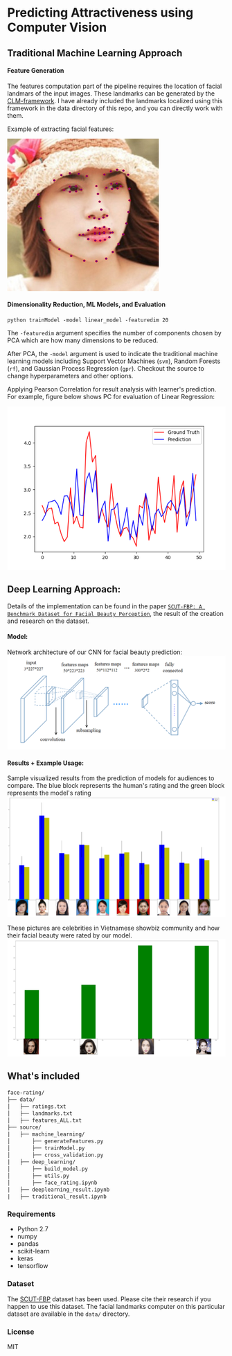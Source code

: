 # Predicting Attractiveness using Computer Vision

## Traditional Machine Learning Approach   

#### Feature Generation
The features computation part of the pipeline requires the location of facial landmars of the input images. These landmarks can be generated by the [CLM-framework](https://github.com/TadasBaltrusaitis/CLM-framework). I have already included the landmarks localized using this framework in the data directory of this repo, and you can directly work with them. 

Example of extracting facial features: 

![](/visuals/out_det_0.jpg)

#### Dimensionality Reduction, ML Models, and Evaluation 

```shell
python trainModel -model linear_model -featuredim 20
```

The `-featuredim` argument specifies the number of components chosen by PCA which are how many dimensions to be reduced. 

After PCA, the `-model` argument is used to indicate the traditional machine learning models including Support Vector Machines (`svm`), Random Forests (`rf`), and Gaussian Process Regression (`gpr`). Checkout the source to change hyperparameters and other options. 

Applying Pearson Correlation for result analysis with learner's prediction. For example, figure below shows PC for evaluation of Linear Regression: 

![](visuals/Figure_1.png)


## Deep Learning Approach:

Details of the implementation can be found in the paper [`SCUT-FBP: A Benchmark Dataset for Facial Beauty Perception`](https://arxiv.org/pdf/1511.02459.pdf), the result of the creation and research on the dataset. 

#### Model:
Network architecture of our CNN for facial beauty prediction:
![](/visuals/Selection_022.png)

#### Results + Example Usage:

Sample visualized results from the prediction of models for audiences to compare. The blue block represents the human's rating and the green block represents the model's rating 
![](/visuals/Selection_023.png)


These pictures are celebrities in Vietnamese showbiz community and how their facial beauty were rated by our model. 
![](/visuals/Selection_025.png)


## What's included

```
face-rating/
├── data/
│   ├── ratings.txt
│   ├── landmarks.txt
│   ├── features_ALL.txt
├── source/
|   ├── machine_learning/    
│       ├── generateFeatures.py
│       ├── trainModel.py
│       ├── cross_validation.py
|   ├── deep_learning/    
│       ├── build_model.py
│       ├── utils.py
│       ├── face_rating.ipynb
|   ├── deeplearning_result.ipynb
|   ├── traditional_result.ipynb
```

### Requirements
- Python 2.7
- numpy 
- pandas
- scikit-learn
- keras
- tensorflow

### Dataset
The [SCUT-FBP](http://www.hcii-lab.net/data/SCUT-FBP/EN/introduce.html) dataset has been used. Please cite their research if you happen to use this dataset. The facial landmarks computer on this particular dataset are available in the `data/` directory. 

### License
MIT
